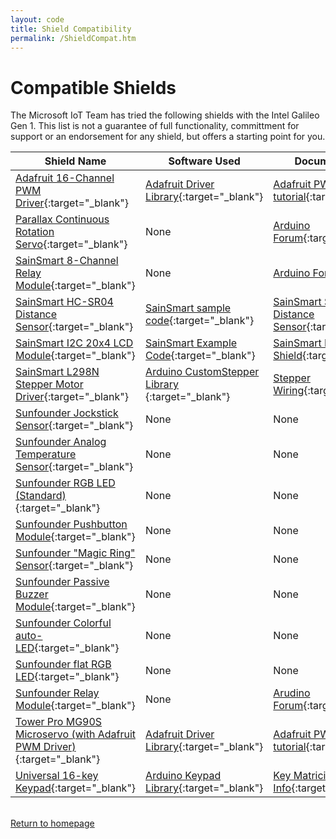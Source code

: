 ```yaml
---
layout: code
title: Shield Compatibility
permalink: /ShieldCompat.htm
---
```


# Compatible Shields
The Microsoft IoT Team has tried the following shields with the Intel Galileo Gen 1.
This list is not a guarantee of full functionality, committment for support or an endorsement for any shield, but offers a starting point for you.

| Shield Name | Software Used | Documentation |
| ----------- | ------------- | ------------- |
| [Adafruit 16-Channel PWM Driver](http://www.adafruit.com/product/815){:target="_blank"} | [Adafruit Driver Library](https://learn.adafruit.com/16-channel-pwm-servo-driver/using-the-adafruit-library){:target="_blank"} | [Adafruit PWM driver tutorial](https://learn.adafruit.com/16-channel-pwm-servo-driver){:target="_blank"} |
| [Parallax Continuous Rotation Servo](http://www.parallax.com/product/900-00008){:target="_blank"} | None | [Arduino Forum](http://forum.arduino.cc/index.php/topic,5983.0.html){:target="_blank"}
| [SainSmart 8-Channel Relay Module](http://www.sainsmart.com/8-channel-dc-5v-relay-module-for-arduino-pic-arm-dsp-avr-msp430-ttl-logic.html){:target="_blank"} | None | [Arduino Forum](http://forum.arduino.cc/index.php?topic=142207.0) |
| [SainSmart HC-SR04 Distance Sensor](http://www.sainsmart.com/ultrasonic-ranging-detector-mod-hc-sr04-distance-sensor.html){:target="_blank"} | [SainSmart sample code](https://s3-ap-northeast-1.amazonaws.com/sain-amzn/20/20-019-100/HC-SR04.rar){:target="_blank"} | [SainSmart SR04 Distance Sensor](http://www.sainsmart.com/ultrasonic-ranging-detector-mod-hc-sr04-distance-sensor.html){:target="_blank"} |
| [SainSmart I2C 20x4 LCD Module](http://www.sainsmart.com/sainsmart-iic-i2c-twi-serial-2004-20x4-lcd-module-shield-for-arduino-uno-mega-r3.html){:target="_blank"} | [SainSmart Example Code](http://www.sainsmart.com/zen/documents/20-011-913/SainSmart+LCD2004+UNO.rar){:target="_blank"} | [SainSmart I2C 20x4 LCD Shield](http://www.sainsmart.com/sainsmart-iic-i2c-twi-serial-2004-20x4-lcd-module-shield-for-arduino-uno-mega-r3.html){:target="_blank"} |
| [SainSmart L298N Stepper Motor Driver](http://www.sainsmart.com/sainsmart-l298n-dual-h-bridge-stepper-motor-driver-controller-board-module-for-arduino-robot.html){:target="_blank"} | [Arduino CustomStepper Library ](http://playground.arduino.cc/Main/CustomStepper){:target="_blank"} | [Stepper Wiring](http://reprap.org/wiki/Stepper_wiring){:target="_blank"} |
| [Sunfounder Jockstick Sensor](http://www.amazon.com/SunFounder-modules-Arduino-Mega2560-Mega328/dp/B00CBDUD60){:target="_blank"} | None | None |
| [Sunfounder Analog Temperature Sensor](http://www.amazon.com/SunFounder-modules-Arduino-Mega2560-Mega328/dp/B00CBDUD60){:target="_blank"} | None | None |
| [Sunfounder RGB LED (Standard)](http://www.amazon.com/SunFounder-modules-Arduino-Mega2560-Mega328/dp/B00CBDUD60){:target="_blank"} | None | None |
| [Sunfounder Pushbutton Module](http://www.amazon.com/SunFounder-modules-Arduino-Mega2560-Mega328/dp/B00CBDUD60){:target="_blank"} | None | None |
| [Sunfounder "Magic Ring" Sensor](http://www.amazon.com/SunFounder-modules-Arduino-Mega2560-Mega328/dp/B00CBDUD60){:target="_blank"} | None | None |
| [Sunfounder Passive Buzzer Module](http://www.amazon.com/SunFounder-modules-Arduino-Mega2560-Mega328/dp/B00CBDUD60){:target="_blank"} | None | None |
| [Sunfounder Colorful auto-LED](http://www.amazon.com/SunFounder-modules-Arduino-Mega2560-Mega328/dp/B00CBDUD60){:target="_blank"} | None | None |
| [Sunfounder flat RGB LED](http://www.amazon.com/SunFounder-modules-Arduino-Mega2560-Mega328/dp/B00CBDUD60){:target="_blank"} | None | None |
| [Sunfounder Relay Module](http://www.amazon.com/SunFounder-modules-Arduino-Mega2560-Mega328/dp/B00CBDUD60){:target="_blank"} | None | [Arudino Forum](http://forum.arduino.cc/index.php?topic=142207.0){:target="_blank"} |
| [Tower Pro MG90S Microservo (with Adafruit PWM Driver) ](http://www.valuehobby.com/mg90s-mini-servo.html){:target="_blank"} | [Adafruit Driver Library](https://learn.adafruit.com/16-channel-pwm-servo-driver/using-the-adafruit-library){:target="_blank"} | [Adafruit PWM driver tutorial](https://learn.adafruit.com/16-channel-pwm-servo-driver){:target="_blank"} |
| [Universal 16-key Keypad](http://www.amazon.com/Universial-Switch-Keypad-Keyboard-Arduino/dp/B008A30NW4/ref=cm_cr_pr_product_top){:target="_blank"} | [Arduino Keypad Library](http://playground.arduino.cc/code/Keypad){:target="_blank"} | [Key Matricies Info](http://pcbheaven.com/wikipages/How_Key_Matrices_Works/){:target="_blank"} |

<br/>
<a class="btn btn-default" href="index.htm" role="button">Return to homepage</a>









